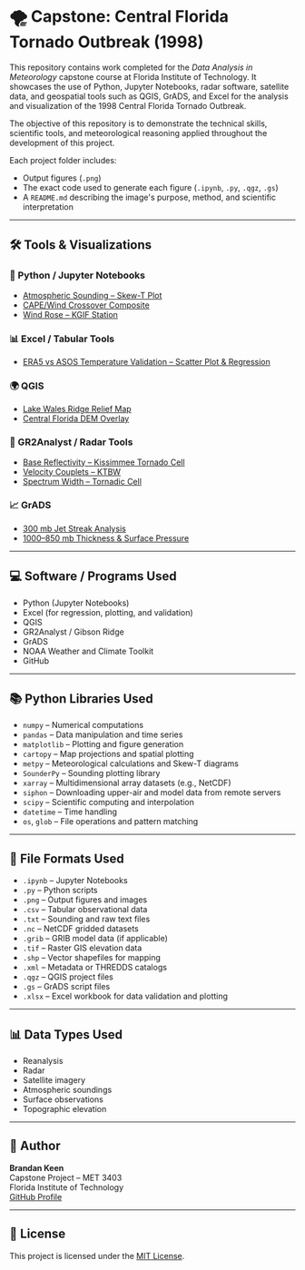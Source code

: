 # 🌪️ Capstone: Central Florida Tornado Outbreak (1998)

This repository contains work completed for the *Data Analysis in Meteorology* capstone course at Florida Institute of Technology. It showcases the use of Python, Jupyter Notebooks, radar software, satellite data, and geospatial tools such as QGIS, GrADS, and Excel for the analysis and visualization of the 1998 Central Florida Tornado Outbreak.

The objective of this repository is to demonstrate the technical skills, scientific tools, and meteorological reasoning applied throughout the development of this project.

Each project folder includes:
- Output figures (`.png`)
- The exact code used to generate each figure (`.ipynb`, `.py`, `.qgz`, `.gs`)
- A `README.md` describing the image's purpose, method, and scientific interpretation

---

## 🛠️ Tools & Visualizations

### 🐍 Python / Jupyter Notebooks
- [Atmospheric Sounding – Skew-T Plot](graphics/soundings/README.md)
- [CAPE/Wind Crossover Composite](graphics/reanalysis/README.md)
- [Wind Rose – KGIF Station](graphics/wind_roses/README.md)

### 📊 Excel / Tabular Tools
- [ERA5 vs ASOS Temperature Validation – Scatter Plot & Regression](graphics/reanalysis/README.md)

### 🌍 QGIS
- [Lake Wales Ridge Relief Map](graphics/topographical/README.md)
- [Central Florida DEM Overlay](graphics/topographical/README.md)

### 📡 GR2Analyst / Radar Tools
- [Base Reflectivity – Kissimmee Tornado Cell](graphics/radar/README.md)
- [Velocity Couplets – KTBW](graphics/radar/README.md)
- [Spectrum Width – Tornadic Cell](graphics/radar/README.md)

### 📈 GrADS
- [300 mb Jet Streak Analysis](graphics/reanalysis/README.md)
- [1000–850 mb Thickness & Surface Pressure](graphics/reanalysis/README.md)

---

## 💻 Software / Programs Used

- Python (Jupyter Notebooks)  
- Excel (for regression, plotting, and validation)  
- QGIS  
- GR2Analyst / Gibson Ridge  
- GrADS  
- NOAA Weather and Climate Toolkit  
- GitHub  

---

## 📚 Python Libraries Used

- `numpy` – Numerical computations  
- `pandas` – Data manipulation and time series  
- `matplotlib` – Plotting and figure generation  
- `cartopy` – Map projections and spatial plotting  
- `metpy` – Meteorological calculations and Skew-T diagrams  
- `SounderPy` – Sounding plotting library  
- `xarray` – Multidimensional array datasets (e.g., NetCDF)  
- `siphon` – Downloading upper-air and model data from remote servers  
- `scipy` – Scientific computing and interpolation  
- `datetime` – Time handling  
- `os`, `glob` – File operations and pattern matching  

---

## 📁 File Formats Used

- `.ipynb` – Jupyter Notebooks  
- `.py` – Python scripts  
- `.png` – Output figures and images  
- `.csv` – Tabular observational data  
- `.txt` – Sounding and raw text files  
- `.nc` – NetCDF gridded datasets  
- `.grib` – GRIB model data (if applicable)  
- `.tif` – Raster GIS elevation data  
- `.shp` – Vector shapefiles for mapping  
- `.xml` – Metadata or THREDDS catalogs  
- `.qgz` – QGIS project files  
- `.gs` – GrADS script files  
- `.xlsx` – Excel workbook for data validation and plotting  

---

## 📊 Data Types Used

- Reanalysis  
- Radar  
- Satellite imagery  
- Atmospheric soundings  
- Surface observations  
- Topographic elevation  

---

## 👤 Author

**Brandan Keen**  
Capstone Project – MET 3403  
Florida Institute of Technology  
[GitHub Profile](https://github.com/BrandanKeen)

---

## 📄 License

This project is licensed under the [MIT License](LICENSE).
